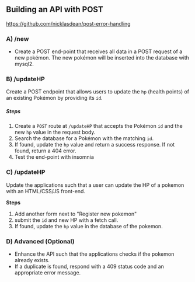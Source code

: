## Building an API with POST

https://github.com/nicklasdean/post-error-handling

### A) /new

- Create a POST end-point that receives all data in a POST request of a new pokémon. The new pokémon will be inserted into the database with mysql2.

### B) /updateHP

Create a POST endpoint that allows users to update the `hp` (health points) of an existing Pokémon by providing its `id`.

##### Steps

1. Create a `POST` route at `/updateHP` that accepts the Pokémon `id` and the new `hp` value in the request body.
2. Search the database for a Pokémon with the matching `id`.
3. If found, update the `hp` value and return a success response. If not found, return a 404 error.
4. Test the end-point with insomnia

### C) /updateHP

Update the applications such that a user can update the HP of a pokemon with an HTML/CSS/JS front-end.

**Steps**

1. Add another form next to "Register new pokemon"
2. submit the `id` and new HP  with a fetch call.
3. If found, update the `hp` value in the database of the pokemon. 

### D) Advanced (Optional)

- Enhance the API such that the applications checks if the pokemon already exists.
- If a duplicate is found, respond with a 409 status code and an appropriate error message.
